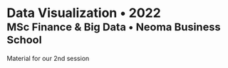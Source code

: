 <h1>
  Data Visualization &bullet; 2022
  <small>
    <br/>
    MSc Finance & Big Data
    &bullet; Neoma Business School
  </small>
</h1>

Material for our 2nd session
